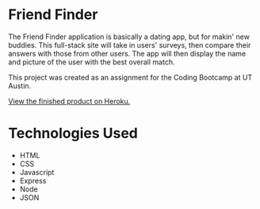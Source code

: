 # Friend Finder

The Friend Finder application is basically a dating app, but for makin' new buddies. This full-stack site will take in users' surveys, then compare their answers with those from other users. The app will then display the name and picture of the user with the best overall match.

This project was created as an assignment for the Coding Bootcamp at UT Austin.

<a href="https://<>.herokuapp.com/">View the finished product on Heroku.</a>

# Technologies Used

- HTML
- CSS
- Javascript
- Express
- Node
- JSON
